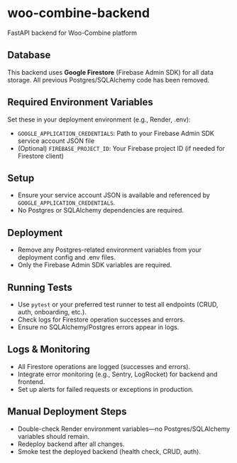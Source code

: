 # woo-combine-backend
FastAPI backend for Woo-Combine platform

## Database
This backend uses **Google Firestore** (Firebase Admin SDK) for all data storage. All previous Postgres/SQLAlchemy code has been removed.

## Required Environment Variables
Set these in your deployment environment (e.g., Render, .env):

- `GOOGLE_APPLICATION_CREDENTIALS`: Path to your Firebase Admin SDK service account JSON file
- (Optional) `FIREBASE_PROJECT_ID`: Your Firebase project ID (if needed for Firestore client)

## Setup
- Ensure your service account JSON is available and referenced by `GOOGLE_APPLICATION_CREDENTIALS`.
- No Postgres or SQLAlchemy dependencies are required.

## Deployment
- Remove any Postgres-related environment variables from your deployment config and .env files.
- Only the Firebase Admin SDK variables are required.

## Running Tests
- Use `pytest` or your preferred test runner to test all endpoints (CRUD, auth, onboarding, etc.).
- Check logs for Firestore operation successes and errors.
- Ensure no SQLAlchemy/Postgres errors appear in logs.

## Logs & Monitoring
- All Firestore operations are logged (successes and errors).
- Integrate error monitoring (e.g., Sentry, LogRocket) for backend and frontend.
- Set up alerts for failed requests or exceptions in production.

## Manual Deployment Steps
- Double-check Render environment variables—no Postgres/SQLAlchemy variables should remain.
- Redeploy backend after all changes.
- Smoke test the deployed backend (health check, CRUD, auth).
